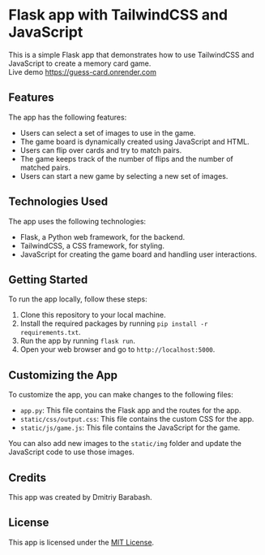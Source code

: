 # Flask app with TailwindCSS and JavaScript

This is a simple Flask app that demonstrates how to use TailwindCSS and JavaScript to create a memory card game.
<br>Live demo https://guess-card.onrender.com

## Features

The app has the following features:

- Users can select a set of images to use in the game.
- The game board is dynamically created using JavaScript and HTML.
- Users can flip over cards and try to match pairs.
- The game keeps track of the number of flips and the number of matched pairs.
- Users can start a new game by selecting a new set of images.

## Technologies Used

The app uses the following technologies:

- Flask, a Python web framework, for the backend.
- TailwindCSS, a CSS framework, for styling.
- JavaScript for creating the game board and handling user interactions.

## Getting Started

To run the app locally, follow these steps:

1. Clone this repository to your local machine.
2. Install the required packages by running `pip install -r requirements.txt`.
3. Run the app by running `flask run`.
4. Open your web browser and go to `http://localhost:5000`.

## Customizing the App

To customize the app, you can make changes to the following files:

- `app.py`: This file contains the Flask app and the routes for the app.
- `static/css/output.css`: This file contains the custom CSS for the app.
- `static/js/game.js`: This file contains the JavaScript for the game.

You can also add new images to the `static/img` folder and update the JavaScript code to use those images.

## Credits

This app was created by Dmitriy Barabash.

## License

This app is licensed under the [MIT License](https://opensource.org/licenses/MIT).